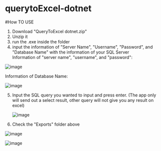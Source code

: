 # querytoExcel-dotnet


#How TO USE


1. Download "QueryToExcel dotnet.zip"
2. Unzip it
3. run the .exe inside the folder
4. input the information of "Server Name", "Username", "Password", and "Database Name" with the information of your SQL Server  
Information of "server name", "username", and "password":


![image](https://github.com/user-attachments/assets/f277f494-6c18-462d-92fc-706005287d9e)

Information of Database Name: 

![image](https://github.com/user-attachments/assets/75f8c0a1-58fe-4f53-bea3-575396950013)


5. Input the SQL query you wanted to input and press enter. (The app only will send out a select result, other query will not give you any result on excel)
   
   ![image](https://github.com/user-attachments/assets/3904d774-5366-4089-afe0-3c76672eaaa9)


6. Check the "Exports" folder above

![image](https://github.com/user-attachments/assets/770a86ed-fcff-4ef0-ae85-ef7c32b678fa)

![image](https://github.com/user-attachments/assets/f73939a3-27e9-407c-847f-391d71cd9984)


